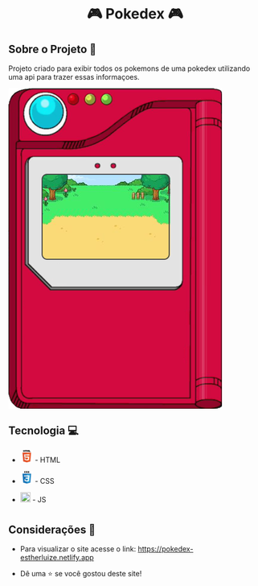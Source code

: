 <h1 align="center"> 🎮 Pokedex 🎮</h1>

## Sobre o Projeto 🚀
Projeto criado para exibir todos os pokemons de uma pokedex utilizando uma api para trazer essas informaçoes. 

<img src = "images/pokedex.png" align="center"/>


## Tecnologia 💻
- <img src="https://raw.githubusercontent.com/devicons/devicon/master/icons/html5/html5-original-wordmark.svg" width="25" height="25" /> - HTML

- <img src="https://raw.githubusercontent.com/devicons/devicon/master/icons/css3/css3-original-wordmark.svg" width="25" height="25"/> - CSS

- <img src="https://cdn.jsdelivr.net/gh/devicons/devicon/icons/javascript/javascript-original.svg" width="20" height="20"/> - JS

#
## Considerações 🚧

- Para visualizar o site acesse o link: https://pokedex-estherluize.netlify.app
 
- Dê uma ⭐ se você gostou deste site!
